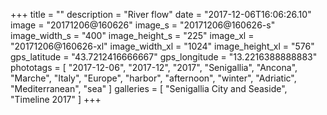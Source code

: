 +++
title = ""
description = "River flow"
date = "2017-12-06T16:06:26.10"
image = "20171206@160626"
image_s = "20171206@160626-s"
image_width_s = "400"
image_height_s = "225"
image_xl = "20171206@160626-xl"
image_width_xl = "1024"
image_height_xl = "576"
gps_latitude = "43.7212416666667"
gps_longitude = "13.2216388888883"
phototags = [ "2017-12-06", "2017-12", "2017", "Senigallia", "Ancona", "Marche", "Italy", "Europe", "harbor", "afternoon", "winter", "Adriatic", "Mediterranean", "sea" ]
galleries = [ "Senigallia City and Seaside", "Timeline 2017" ]
+++
